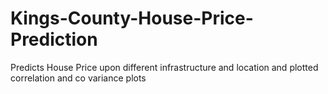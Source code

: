 # Kings-County-House-Price-Prediction
Predicts House Price upon different infrastructure and location and plotted correlation and co variance plots
